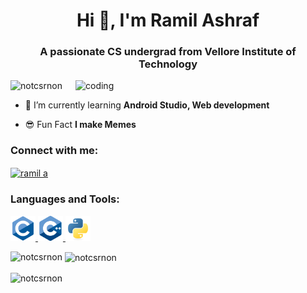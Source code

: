 <h1 align="center">Hi 👋, I'm Ramil Ashraf</h1>
<h3 align="center">A passionate CS undergrad from Vellore Institute of Technology</h3>

<img align="right" alt="coding" width="400" src="https://i.pinimg.com/originals/be/cb/ca/becbca09cc81c9ecd1ce133c836b3f25.gif">

<p align="left"> <img src="https://komarev.com/ghpvc/?username=notcsrnon&label=Profile%20views&color=0e75b6&style=flat" alt="notcsrnon" /> </p>

- 🌱 I’m currently learning **Android Studio, Web development**

- 😎 Fun Fact **I make Memes**

<h3 align="left">Connect with me:</h3>
<p align="left">
<a href="https://linkedin.com/in/ramil a" target="blank"><img align="center" src="https://raw.githubusercontent.com/rahuldkjain/github-profile-readme-generator/master/src/images/icons/Social/linked-in-alt.svg" alt="ramil a" height="30" width="40" /></a>
</p>

<h3 align="left">Languages and Tools:</h3>
<p align="left"> <a href="https://www.cprogramming.com/" target="_blank" rel="noreferrer"> <img src="https://raw.githubusercontent.com/devicons/devicon/master/icons/c/c-original.svg" alt="c" width="40" height="40"/> </a> <a href="https://www.w3schools.com/cpp/" target="_blank" rel="noreferrer"> <img src="https://raw.githubusercontent.com/devicons/devicon/master/icons/cplusplus/cplusplus-original.svg" alt="cplusplus" width="40" height="40"/> </a> <a href="https://www.python.org" target="_blank" rel="noreferrer"> <img src="https://raw.githubusercontent.com/devicons/devicon/master/icons/python/python-original.svg" alt="python" width="40" height="40"/> </a> </p>

<p><img align="left" src="https://github-readme-stats.vercel.app/api/top-langs?username=notcsrnon&show_icons=true&locale=en&layout=compact" alt="notcsrnon" /></p>

<p>&nbsp;<img align="center" src="https://github-readme-stats.vercel.app/api?username=notcsrnon&show_icons=true&locale=en" alt="notcsrnon" /></p>

<p><img align="center" src="https://github-readme-streak-stats.herokuapp.com/?user=notcsrnon&" alt="notcsrnon" /></p>
